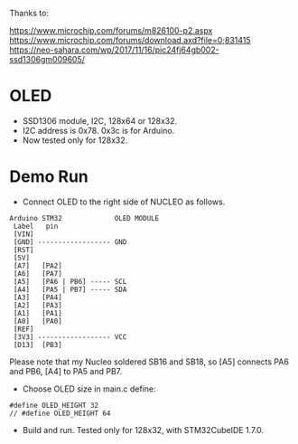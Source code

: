 Thanks to:

https://www.microchip.com/forums/m826100-p2.aspx
https://www.microchip.com/forums/download.axd?file=0;831415
https://neo-sahara.com/wp/2017/11/16/pic24fj64gb002-ssd1306gm009605/

# OLED

- SSD1306 module, I2C, 128x64 or 128x32.
- I2C address is 0x78. 0x3c is for Arduino.
- Now tested only for 128x32.

# Demo Run

- Connect OLED to the right side of NUCLEO as follows.

```
Arduino STM32             OLED MODULE
 Label   pin
 [VIN]
 [GND] ------------------ GND
 [RST]
 [5V]
 [A7]   [PA2]
 [A6]   [PA7]
 [A5]   [PA6 | PB6] ----- SCL
 [A4]   [PA5 | PB7] ----- SDA
 [A3]   [PA4]
 [A2]   [PA3]
 [A1]   [PA1]
 [A0]   [PA0]
 [REF]
 [3V3] ------------------ VCC
 [D13]  [PB3]
```

Please note that my Nucleo soldered SB16 and SB18, so [A5] connects PA6 and PB6, [A4] to PA5 and PB7.

- Choose OLED size in main.c define:

```cpp:
#define OLED_HEIGHT 32
// #define OLED_HEIGHT 64
```

- Build and run. Tested only for 128x32, with STM32CubeIDE 1.7.0.
